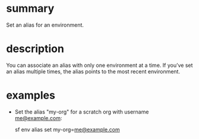 # summary
  
Set an alias for an environment.

# description

You can associate an alias with only one environment at a time. If you’ve set an alias multiple times, the alias points to the most recent environment.

# examples

- Set the alias "my-org" for a scratch org with username me@example.com:

  sf env alias set my-org=me@example.com
